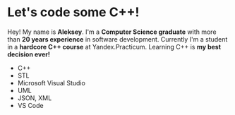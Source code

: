# Let's code some C++!
Hey! My name is **Aleksey**. I'm a **Computer Science graduate** with more than **20 years experience** in software development. Currently I'm a student in a **hardcore C++ course** at Yandex.Practicum. Learning C++ is **my best decision ever!**

- C++
- STL
- Microsoft Visual Studio
- UML
- JSON, XML
- VS Code
